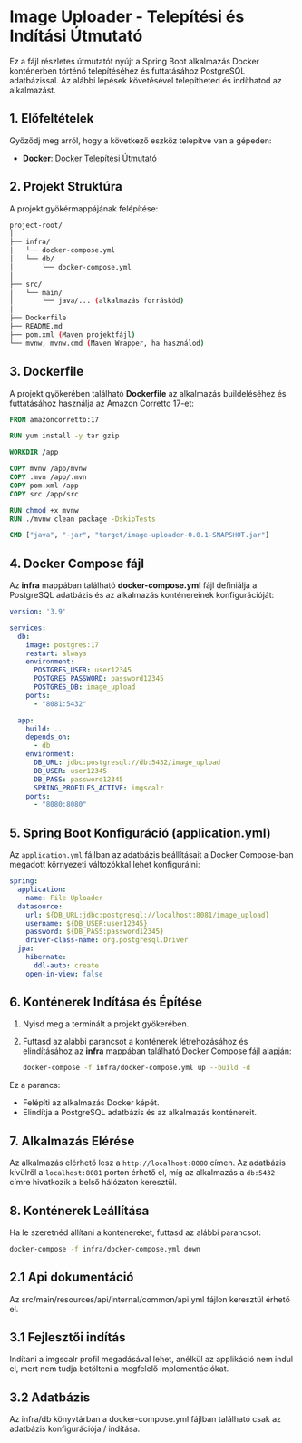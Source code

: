 # Image Uploader - Telepítési és Indítási Útmutató

Ez a fájl részletes útmutatót nyújt a Spring Boot alkalmazás Docker konténerben történő telepítéséhez és futtatásához
PostgreSQL adatbázissal. Az alábbi lépések követésével telepítheted és indíthatod az alkalmazást.

## 1. Előfeltételek

Győződj meg arról, hogy a következő eszköz telepítve van a gépeden:

- **Docker**: [Docker Telepítési Útmutató](https://docs.docker.com/get-docker/)

## 2. Projekt Struktúra

A projekt gyökérmappájának felépítése:

```bash
project-root/
│
├── infra/
│   └── docker-compose.yml
│   └── db/
│       └── docker-compose.yml
│
├── src/
│   └── main/
│       └── java/... (alkalmazás forráskód)
│
├── Dockerfile
├── README.md
├── pom.xml (Maven projektfájl)
└── mvnw, mvnw.cmd (Maven Wrapper, ha használod)
```

## 3. Dockerfile

A projekt gyökerében található **Dockerfile** az alkalmazás buildeléséhez és futtatásához használja az Amazon Corretto
17-et:

```dockerfile
FROM amazoncorretto:17

RUN yum install -y tar gzip

WORKDIR /app

COPY mvnw /app/mvnw
COPY .mvn /app/.mvn
COPY pom.xml /app
COPY src /app/src

RUN chmod +x mvnw
RUN ./mvnw clean package -DskipTests

CMD ["java", "-jar", "target/image-uploader-0.0.1-SNAPSHOT.jar"]
```

## 4. Docker Compose fájl

Az **infra** mappában található **docker-compose.yml** fájl definiálja a PostgreSQL adatbázis és az alkalmazás
konténereinek konfigurációját:

```yaml
version: '3.9'

services:
  db:
    image: postgres:17
    restart: always
    environment:
      POSTGRES_USER: user12345
      POSTGRES_PASSWORD: password12345
      POSTGRES_DB: image_upload
    ports:
      - "8081:5432"

  app:
    build: ..
    depends_on:
      - db
    environment:
      DB_URL: jdbc:postgresql://db:5432/image_upload
      DB_USER: user12345
      DB_PASS: password12345
      SPRING_PROFILES_ACTIVE: imgscalr
    ports:
      - "8080:8080"
```

## 5. Spring Boot Konfiguráció (application.yml)

Az `application.yml` fájlban az adatbázis beállításait a Docker Compose-ban megadott környezeti változókkal lehet
konfigurálni:

```yaml
spring:
  application:
    name: File Uploader
  datasource:
    url: ${DB_URL:jdbc:postgresql://localhost:8081/image_upload}
    username: ${DB_USER:user12345}
    password: ${DB_PASS:password12345}
    driver-class-name: org.postgresql.Driver
  jpa:
    hibernate:
      ddl-auto: create
    open-in-view: false
```

## 6. Konténerek Indítása és Építése

1. Nyisd meg a terminált a projekt gyökerében.
2. Futtasd az alábbi parancsot a konténerek létrehozásához és elindításához az **infra** mappában található Docker
   Compose fájl alapján:

   ```bash
   docker-compose -f infra/docker-compose.yml up --build -d
   ```

Ez a parancs:

- Felépíti az alkalmazás Docker képét.
- Elindítja a PostgreSQL adatbázis és az alkalmazás konténereit.

## 7. Alkalmazás Elérése

Az alkalmazás elérhető lesz a `http://localhost:8080` címen. Az adatbázis kívülről a `localhost:8081` porton érhető el,
míg az alkalmazás a `db:5432` címre hivatkozik a belső hálózaton keresztül.

## 8. Konténerek Leállítása

Ha le szeretnéd állítani a konténereket, futtasd az alábbi parancsot:

```bash
docker-compose -f infra/docker-compose.yml down
```

## 2.1 Api dokumentáció
 Az src/main/resources/api/internal/common/api.yml fájlon keresztül érhető el.

## 3.1 Fejlesztői indítás
  Indítani a imgscalr profil megadásával lehet, anélkül az applikáció nem indul el, mert nem tudja betölteni a megfelelő implementációkat.

## 3.2 Adatbázis

Az infra/db könyvtárban a docker-compose.yml fájlban található csak az adatbázis konfigurációja / indítása.
